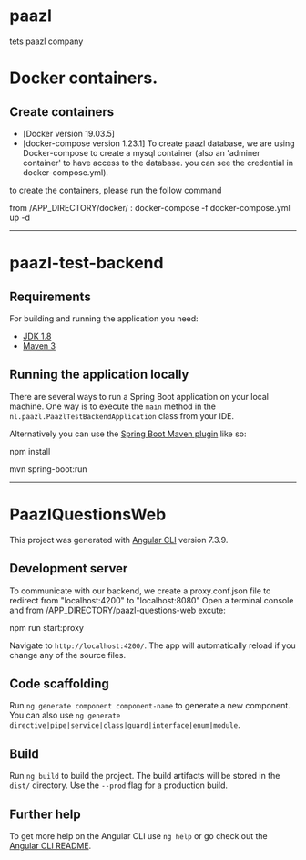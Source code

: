 # paazl
tets paazl company

# Docker containers.

## Create containers 
- [Docker version 19.03.5]
- [docker-compose version 1.23.1]
To create paazl database, we are using Docker-compose to create a mysql container (also an 'adminer container' to have access to the database. you can see the credential in docker-compose.yml).

to create the containers, please run the follow command

from /APP_DIRECTORY/docker/ : docker-compose -f docker-compose.yml up -d

-----------------------------------------------------------------------------------------------------------------------------

# paazl-test-backend
## Requirements
For building and running the application you need:

- [JDK 1.8](http://www.oracle.com/technetwork/java/javase/downloads/jdk8-downloads-2133151.html)
- [Maven 3](https://maven.apache.org)

## Running the application locally

There are several ways to run a Spring Boot application on your local machine. One way is to execute the `main` method in the `nl.paazl.PaazlTestBackendApplication` class from your IDE.

Alternatively you can use the [Spring Boot Maven plugin](https://docs.spring.io/spring-boot/docs/current/reference/html/build-tool-plugins-maven-plugin.html) like so:


npm install

mvn spring-boot:run

-----------------------------------------------------------------------------------------------------------------------------
# PaazlQuestionsWeb

This project was generated with [Angular CLI](https://github.com/angular/angular-cli) version 7.3.9.

## Development server

To communicate with our backend, we create a proxy.conf.json file to redirect from "localhost:4200" to "localhost:8080"
Open a terminal console and from /APP_DIRECTORY/paazl-questions-web excute: 

npm run start:proxy

Navigate to `http://localhost:4200/`. The app will automatically reload if you change any of the source files.

## Code scaffolding
Run `ng generate component component-name` to generate a new component. You can also use `ng generate directive|pipe|service|class|guard|interface|enum|module`.

## Build
Run `ng build` to build the project. The build artifacts will be stored in the `dist/` directory. Use the `--prod` flag for a production build.

## Further help
To get more help on the Angular CLI use `ng help` or go check out the [Angular CLI README](https://github.com/angular/angular-cli/blob/master/README.md).
